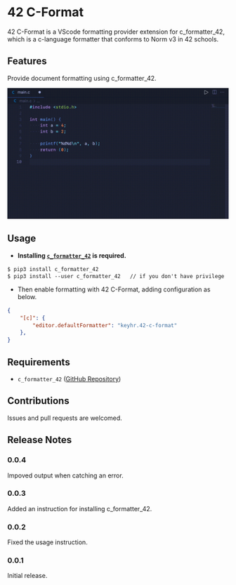 # 42 C-Format

42 C-Format is a VScode formatting provider extension for c_formatter_42, which is a c-language formatter that conforms to Norm v3 in 42 schools.

## Features

Provide document formatting using c_formatter_42.

![feature gif](https://github.com/keyhr/vscode-42-c-format/raw/HEAD/images/feature.gif)

## Usage

- **Installing [`c_formatter_42`](https://github.com/cacharle/c_formatter_42) is required.**

```
$ pip3 install c_formatter_42
$ pip3 install --user c_formatter_42   // if you don't have privilege
```

- Then enable formatting with 42 C-Format, adding configuration as below.

```json
{
    "[c]": {
        "editor.defaultFormatter": "keyhr.42-c-format"
    },
}
```

## Requirements

- `c_formatter_42` ([GitHub Repository](https://github.com/cacharle/c_formatter_42))

## Contributions

Issues and pull requests are welcomed.

## Release Notes

### 0.0.4

Impoved output when catching an error.

### 0.0.3

Added an instruction for installing c\_formatter\_42.

### 0.0.2

Fixed the usage instruction.

### 0.0.1

Initial release.
